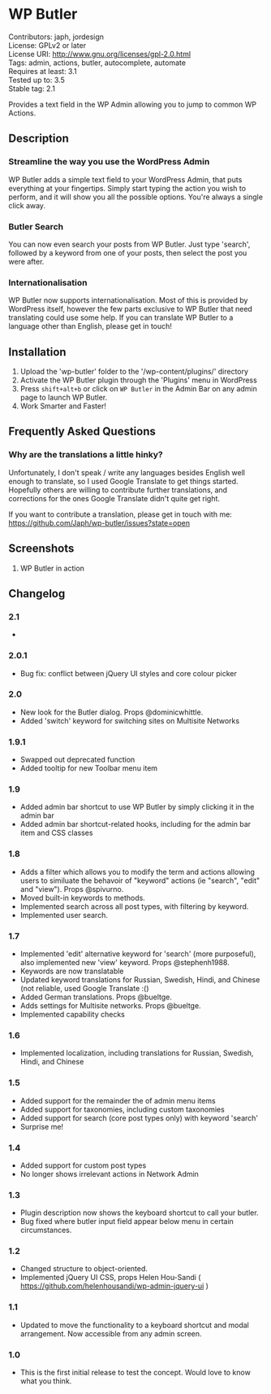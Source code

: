 # WP Butler
Contributors: japh, jordesign  
License: GPLv2 or later  
License URI: http://www.gnu.org/licenses/gpl-2.0.html  
Tags: admin, actions, butler, autocomplete, automate  
Requires at least: 3.1  
Tested up to: 3.5  
Stable tag: 2.1

Provides a text field in the WP Admin allowing you to jump to common WP Actions.

## Description

### Streamline the way you use the WordPress Admin

WP Butler adds a simple text field to your WordPress Admin, that puts everything at your fingertips. Simply start typing the action you wish to perform, and it will show you all the possible options. You're always a single click away.

### Butler Search

You can now even search your posts from WP Butler. Just type 'search', followed by a keyword from one of your posts, then select the post you were after.

### Internationalisation

WP Butler now supports internationalisation. Most of this is provided by WordPress itself, however the few parts exclusive to WP Butler that need translating could use some help. If you can translate WP Butler to a language other than English, please get in touch!

## Installation

1. Upload the 'wp-butler' folder to the '/wp-content/plugins/' directory
2. Activate the WP Butler plugin through the 'Plugins' menu in WordPress
3. Press `shift+alt+b` or click on `WP Butler` in the Admin Bar on any admin page to launch WP Butler.
4. Work Smarter and Faster!

## Frequently Asked Questions

### Why are the translations a little hinky?

Unfortunately, I don't speak / write any languages besides English well enough to translate, so I used Google Translate to get things started. Hopefully others are willing to contribute further translations, and corrections for the ones Google Translate didn't quite get right.

If you want to contribute a translation, please get in touch with me: https://github.com/Japh/wp-butler/issues?state=open

## Screenshots

1. WP Butler in action

## Changelog

### 2.1

* 

### 2.0.1

* Bug fix: conflict between jQuery UI styles and core colour picker

### 2.0

* New look for the Butler dialog. Props @dominicwhittle.
* Added 'switch' keyword for switching sites on Multisite Networks

### 1.9.1

* Swapped out deprecated function
* Added tooltip for new Toolbar menu item

### 1.9

* Added admin bar shortcut to use WP Butler by simply clicking it in the admin bar
* Added admin bar shortcut-related hooks, including for the admin bar item and CSS classes

### 1.8

* Adds a filter which allows you to modify the term and actions allowing users to similuate the behavoir of "keyword" actions (ie "search", "edit" and "view"). Props @spivurno.
* Moved built-in keywords to methods.
* Implemented search across all post types, with filtering by keyword.
* Implemented user search.

### 1.7

* Implemented 'edit' alternative keyword for 'search' (more purposeful), also implemented new 'view' keyword. Props @stephenh1988.
* Keywords are now translatable
* Updated keyword translations for Russian, Swedish, Hindi, and Chinese (not reliable, used Google Translate :()
* Added German translations. Props @bueltge.
* Adds settings for Multisite networks. Props @bueltge.
* Implemented capability checks

### 1.6

* Implemented localization, including translations for Russian, Swedish, Hindi, and Chinese

### 1.5

* Added support for the remainder the of admin menu items
* Added support for taxonomies, including custom taxonomies
* Added support for search (core post types only) with keyword 'search'
* Surprise me!

### 1.4

* Added support for custom post types
* No longer shows irrelevant actions in Network Admin

### 1.3

* Plugin description now shows the keyboard shortcut to call your butler.
* Bug fixed where butler input field appear below menu in certain circumstances.

### 1.2

* Changed structure to object-oriented.
* Implemented jQuery UI CSS, props Helen Hou-Sandi ( https://github.com/helenhousandi/wp-admin-jquery-ui )

### 1.1

* Updated to move the functionality to a keyboard shortcut and modal arrangement. Now accessible from any admin screen.

### 1.0

* This is the first initial release to test the concept. Would love to know what you think.
